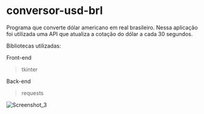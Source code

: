 # conversor-usd-brl

Programa que converte dólar americano em real brasileiro. Nessa aplicação foi utilizada uma API que atualiza a cotação do dólar a cada 30 segundos.

Bibliotecas utilizadas:

Front-end
> tkinter

Back-end
>requests

![Screenshot_3](https://user-images.githubusercontent.com/56278438/160527153-3430a61e-e65a-44e0-b3c6-43467fb2e8e8.png)
